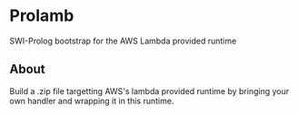 # Prolamb

SWI-Prolog bootstrap for the AWS Lambda provided runtime

## About

Build a .zip file targetting AWS's lambda provided runtime by bringing your own handler and wrapping it in this runtime. 